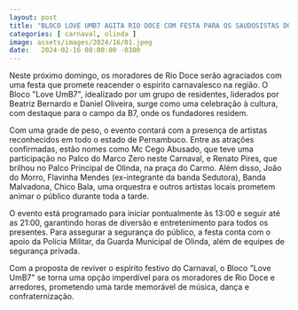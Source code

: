```yaml
---
layout: post
title: "BLOCO LOVE UMB7 AGITA RIO DOCE COM FESTA PARA OS SAUDOSISTAS DO CARNAVAL"
categories: [ carnaval, olinda ]
image: assets/images/2024/16/01.jpeg
date:   2024-02-16 08:00:00 -0300
---
```

Neste próximo domingo, os moradores de Rio Doce serão agraciados com uma festa que promete reacender o espírito carnavalesco na região. O Bloco "Love UmB7", idealizado por um grupo de residentes, liderados por Beatriz Bernardo e Daniel Oliveira, surge como uma celebração à cultura, com destaque para o campo da B7, onde os fundadores residem.

Com uma grade de peso, o evento contará com a presença de artistas reconhecidos em todo o estado de Pernambuco. Entre as atrações confirmadas, estão nomes como Mc Cego Abusado, que teve uma participação no Palco do Marco Zero neste Carnaval, e Renato Pires, que brilhou no Palco Principal de Olinda, na praça do Carmo. Além disso, João do Morro, Flavinha Mendes (ex-integrante da banda Sedutora), Banda Malvadona, Chico Bala, uma orquestra e outros artistas locais prometem animar o público durante toda a tarde.

O evento está programado para iniciar pontualmente às 13:00 e seguir até as 21:00, garantindo horas de diversão e entretenimento para todos os presentes. Para assegurar a segurança do público, a festa conta com o apoio da Polícia Militar, da Guarda Municipal de Olinda, além de equipes de segurança privada.

Com a proposta de reviver o espírito festivo do Carnaval, o Bloco "Love UmB7" se torna uma opção imperdível para os moradores de Rio Doce e arredores, prometendo uma tarde memorável de música, dança e confraternização.
